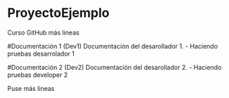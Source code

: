 # ProyectoEjemplo
Curso GitHub
más lineas

#Documentación 1 (Dev1)
Documentación del desarollador 1. - Haciendo pruebas desarrolador 1




#Documentación 2 (Dev2)
Documentación del desarollador 2. - Haciendo pruebas developer 2

Puse más lineas


